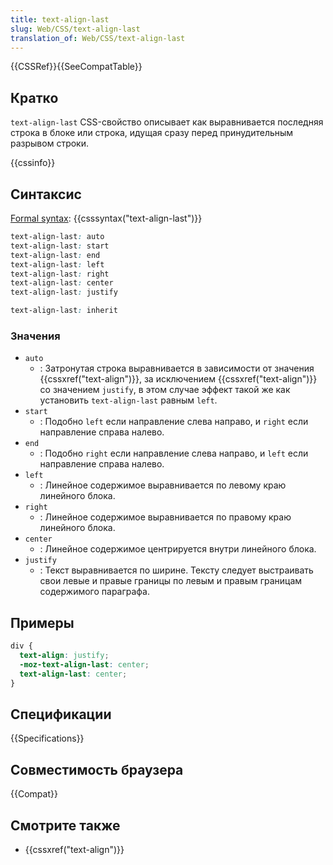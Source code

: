 ```yaml
---
title: text-align-last
slug: Web/CSS/text-align-last
translation_of: Web/CSS/text-align-last
---
```

{{CSSRef}}{{SeeCompatTable}}

## Кратко

`text-align-last` CSS-свойство описывает как выравнивается последняя строка в блоке или строка, идущая сразу перед принудительным разрывом строки.

{{cssinfo}}

## Синтаксис

[Formal syntax](/ru/docs/CSS/Value_definition_syntax): {{csssyntax("text-align-last")}}

```css
text-align-last: auto
text-align-last: start
text-align-last: end
text-align-last: left
text-align-last: right
text-align-last: center
text-align-last: justify

text-align-last: inherit
```

### Значения

- `auto`
  - : Затронутая строка выравнивается в зависимости от значения {{cssxref("text-align")}}, за исключением {{cssxref("text-align")}} со значением `justify`, в этом случае эффект такой же как установить `text-align-last` равным `left`.
- `start`
  - : Подобно `left` если направление слева направо, и `right` если направление справа налево.
- `end`
  - : Подобно `right` если направление слева направо, и `left` если направление справа налево.
- `left`
  - : Линейное содержимое выравнивается по левому краю линейного блока.
- `right`
  - : Линейное содержимое выравнивается по правому краю линейного блока.
- `center`
  - : Линейное содержимое центрируется внутри линейного блока.
- `justify`
  - : Текст выравнивается по ширине. Тексту следует выстраивать свои левые и правые границы по левым и правым границам содержимого параграфа.

## Примеры

```css
div {
  text-align: justify;
  -moz-text-align-last: center;
  text-align-last: center;
}
```

## Спецификации

{{Specifications}}

## Совместимость браузера

{{Compat}}

## Смотрите также

- {{cssxref("text-align")}}
